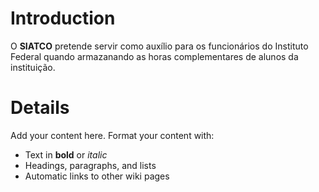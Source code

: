 # Introduction #

O **SIATCO** pretende servir como auxílio para os funcionários do Instituto Federal quando armazanando as horas complementares de alunos da instituição.

# Details #

Add your content here.  Format your content with:
  * Text in **bold** or _italic_
  * Headings, paragraphs, and lists
  * Automatic links to other wiki pages